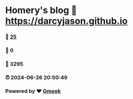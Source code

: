 # Homery's blog :link: https://darcyjason.github.io 
### :page_facing_up: [25](https://darcyjason.github.io/tag.html) 
### :speech_balloon: 0 
### :hibiscus: 3295 
### :alarm_clock: 2024-06-26 20:50:49 
### Powered by :heart: [Gmeek](https://github.com/Meekdai/Gmeek)
